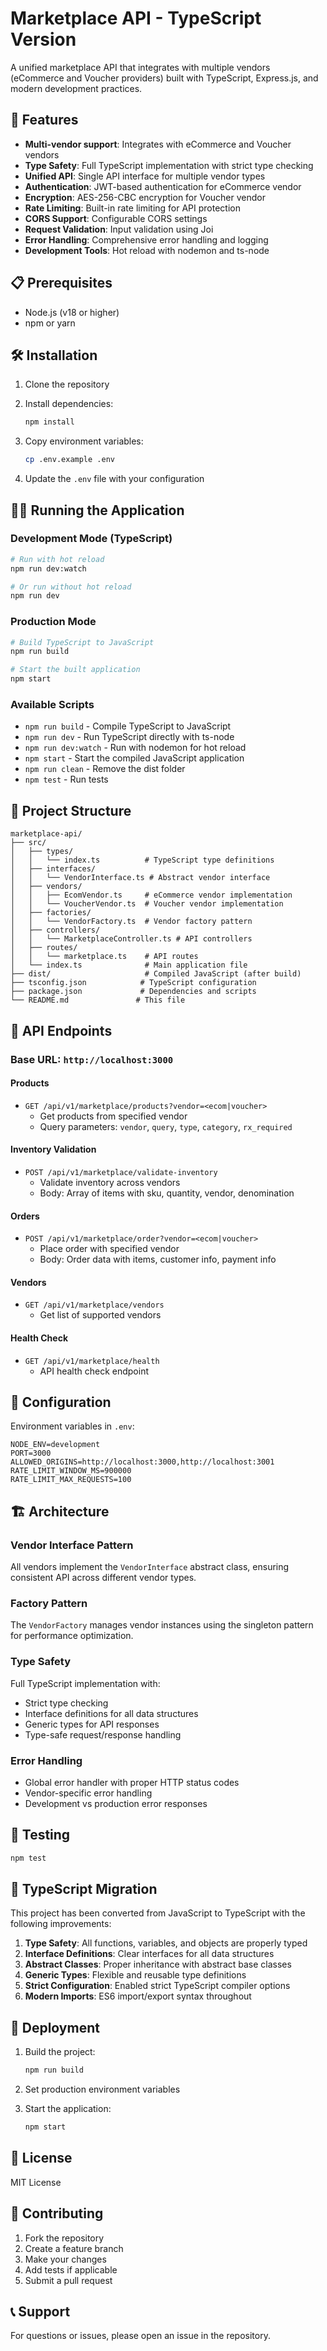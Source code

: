 # Marketplace API - TypeScript Version

A unified marketplace API that integrates with multiple vendors (eCommerce and Voucher providers) built with TypeScript, Express.js, and modern development practices.

## 🚀 Features

- **Multi-vendor support**: Integrates with eCommerce and Voucher vendors
- **Type Safety**: Full TypeScript implementation with strict type checking
- **Unified API**: Single API interface for multiple vendor types
- **Authentication**: JWT-based authentication for eCommerce vendor
- **Encryption**: AES-256-CBC encryption for Voucher vendor
- **Rate Limiting**: Built-in rate limiting for API protection
- **CORS Support**: Configurable CORS settings
- **Request Validation**: Input validation using Joi
- **Error Handling**: Comprehensive error handling and logging
- **Development Tools**: Hot reload with nodemon and ts-node

## 📋 Prerequisites

- Node.js (v18 or higher)
- npm or yarn

## 🛠️ Installation

1. Clone the repository
2. Install dependencies:
   ```bash
   npm install
   ```

3. Copy environment variables:
   ```bash
   cp .env.example .env
   ```

4. Update the `.env` file with your configuration

## 🏃‍♂️ Running the Application

### Development Mode (TypeScript)
```bash
# Run with hot reload
npm run dev:watch

# Or run without hot reload
npm run dev
```

### Production Mode
```bash
# Build TypeScript to JavaScript
npm run build

# Start the built application
npm start
```

### Available Scripts

- `npm run build` - Compile TypeScript to JavaScript
- `npm run dev` - Run TypeScript directly with ts-node
- `npm run dev:watch` - Run with nodemon for hot reload
- `npm start` - Start the compiled JavaScript application
- `npm run clean` - Remove the dist folder
- `npm test` - Run tests

## 📁 Project Structure

```
marketplace-api/
├── src/
│   ├── types/
│   │   └── index.ts          # TypeScript type definitions
│   ├── interfaces/
│   │   └── VendorInterface.ts # Abstract vendor interface
│   ├── vendors/
│   │   ├── EcomVendor.ts     # eCommerce vendor implementation
│   │   └── VoucherVendor.ts  # Voucher vendor implementation
│   ├── factories/
│   │   └── VendorFactory.ts  # Vendor factory pattern
│   ├── controllers/
│   │   └── MarketplaceController.ts # API controllers
│   ├── routes/
│   │   └── marketplace.ts    # API routes
│   └── index.ts              # Main application file
├── dist/                     # Compiled JavaScript (after build)
├── tsconfig.json            # TypeScript configuration
├── package.json             # Dependencies and scripts
└── README.md               # This file
```

## 🔌 API Endpoints

### Base URL: `http://localhost:3000`

#### Products
- `GET /api/v1/marketplace/products?vendor=<ecom|voucher>`
  - Get products from specified vendor
  - Query parameters: `vendor`, `query`, `type`, `category`, `rx_required`

#### Inventory Validation
- `POST /api/v1/marketplace/validate-inventory`
  - Validate inventory across vendors
  - Body: Array of items with sku, quantity, vendor, denomination

#### Orders
- `POST /api/v1/marketplace/order?vendor=<ecom|voucher>`
  - Place order with specified vendor
  - Body: Order data with items, customer info, payment info

#### Vendors
- `GET /api/v1/marketplace/vendors`
  - Get list of supported vendors

#### Health Check
- `GET /api/v1/marketplace/health`
  - API health check endpoint

## 🔧 Configuration

Environment variables in `.env`:

```env
NODE_ENV=development
PORT=3000
ALLOWED_ORIGINS=http://localhost:3000,http://localhost:3001
RATE_LIMIT_WINDOW_MS=900000
RATE_LIMIT_MAX_REQUESTS=100
```

## 🏗️ Architecture

### Vendor Interface Pattern
All vendors implement the `VendorInterface` abstract class, ensuring consistent API across different vendor types.

### Factory Pattern
The `VendorFactory` manages vendor instances using the singleton pattern for performance optimization.

### Type Safety
Full TypeScript implementation with:
- Strict type checking
- Interface definitions for all data structures
- Generic types for API responses
- Type-safe request/response handling

### Error Handling
- Global error handler with proper HTTP status codes
- Vendor-specific error handling
- Development vs production error responses

## 🧪 Testing

```bash
npm test
```

## 📝 TypeScript Migration

This project has been converted from JavaScript to TypeScript with the following improvements:

1. **Type Safety**: All functions, variables, and objects are properly typed
2. **Interface Definitions**: Clear interfaces for all data structures
3. **Abstract Classes**: Proper inheritance with abstract base classes
4. **Generic Types**: Flexible and reusable type definitions
5. **Strict Configuration**: Enabled strict TypeScript compiler options
6. **Modern Imports**: ES6 import/export syntax throughout

## 🚀 Deployment

1. Build the project:
   ```bash
   npm run build
   ```

2. Set production environment variables
3. Start the application:
   ```bash
   npm start
   ```

## 📄 License

MIT License

## 🤝 Contributing

1. Fork the repository
2. Create a feature branch
3. Make your changes
4. Add tests if applicable
5. Submit a pull request

## 📞 Support

For questions or issues, please open an issue in the repository.



